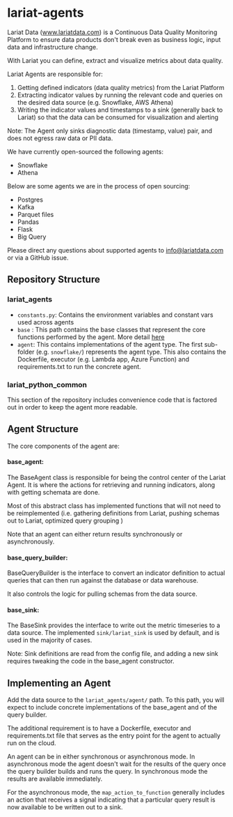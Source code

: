 # lariat-agents

Lariat Data (www.lariatdata.com) is a Continuous Data Quality Monitoring Platform 
to ensure data products don't break even as business logic, 
input data and infrastructure change. 

With Lariat you can define, extract and visualize metrics about data quality. 

Lariat Agents are responsible for: 
1. Getting defined indicators (data quality metrics) from the Lariat Platform
2. Extracting indicator values by running the relevant code and queries on the desired data source (e.g. Snowflake, AWS Athena)
3. Writing the indicator values and timestamps to a sink (generally back to Lariat) so that the data can be consumed for visualization and alerting

Note: The Agent only sinks diagnostic data (timestamp, value) pair, and does not egress 
raw data or PII data. 

We have currently open-sourced the following agents: 

- Snowflake
- Athena 

Below are some agents we are in the process of open sourcing:
- Postgres
- Kafka 
- Parquet files 
- Pandas 
- Flask 
- Big Query 

Please direct any questions about supported agents to info@lariatdata.com 
or via a GitHub issue. 

## Repository Structure 

### lariat_agents 

- `constants.py`: Contains the environment variables and constant vars used across agents 
- `base` : This path contains the base classes that represent the core functions performed by the agent. More detail [here](#agent-structure)
- `agent`: This contains implementations of the agent type. The first sub-folder (e.g. `snowflake/`) represents the agent type. This also contains the Dockerfile, executor (e.g. Lambda app, Azure Function) and requirements.txt to run the concrete agent. 

### lariat_python_common 
This section of the repository includes convenience code that is factored out in order to keep the agent more readable. 


## Agent Structure 

The core components of the agent are: 

#### base_agent: 
The BaseAgent class is responsible for being the control center of the Lariat Agent. 
It is where the actions for retrieving and running indicators, along with getting schemata are done. 

Most of this abstract class has implemented functions that will not need to be reimplemented (i.e. gathering definitions from Lariat, pushing schemas out to Lariat, optimized query grouping )

Note that an agent can either return results synchronously or asynchronously.
#### base_query_builder: 
BaseQueryBuilder is the interface to convert an indicator definition 
to actual queries that can then run against the database or data warehouse. 

It also controls the logic for pulling schemas from the data source. 

#### base_sink: 
The BaseSink provides the interface to write out the metric timeseries to a data source. 
The implemented `sink/lariat_sink` is used by default, and is used in the majority of cases. 

Note: Sink definitions are read from the config file, 
and adding a new sink requires tweaking the code in the base_agent constructor.

## Implementing an Agent

Add the data source to the `lariat_agents/agent/` path. 
To this path, you will expect to include concrete implementations of the base_agent and 
of the query builder. 

The additional requirement is to have a Dockerfile, executor and requirements.txt file that serves as the entry point 
for the agent to actually run on the cloud.

An agent can be in either synchronous or asynchronous mode. In asynchronous mode the agent doesn't wait for the results 
of the query once the query builder builds and runs the query. In synchronous mode the results are available immediately. 

For the asynchronous mode, the `map_action_to_function` generally includes an action that receives a signal 
indicating that a particular query result is now available to be written out to a sink.